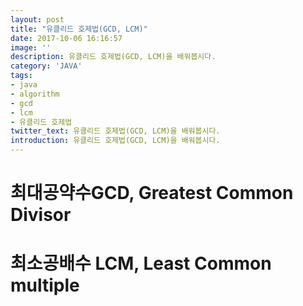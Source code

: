 ```yaml
---
layout: post
title: "유클리드 호제법(GCD, LCM)"
date: 2017-10-06 16:16:57
image: ''
description: 유클리드 호제법(GCD, LCM)을 배워봅시다.
category: 'JAVA'
tags:
- java
- algorithm
- gcd
- lcm
- 유클리드 호제법
twitter_text: 유클리드 호제법(GCD, LCM)을 배워봅시다.
introduction: 유클리드 호제법(GCD, LCM)을 배워봅시다.
---
```


# 최대공약수GCD, Greatest Common Divisor<br/>
# 최소공배수 LCM, Least Common multiple